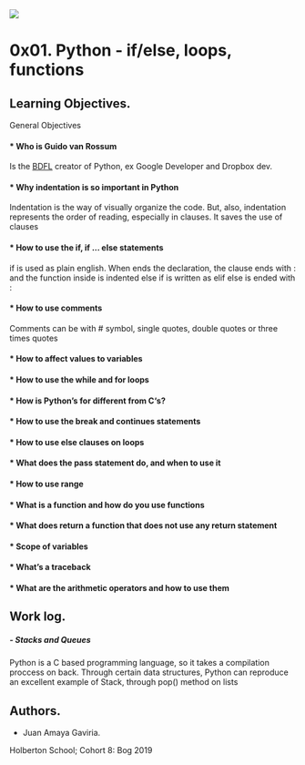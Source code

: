 <img src="https://camo.githubusercontent.com/c5d27ff0111c29e03f64bc98ffd377b21d294db6/68747470733a2f2f7777772e686f6c626572746f6e7363686f6f6c2e636f6d2f686f6c626572746f6e2d6c6f676f2d747769747465722d636172642e706e67">

# 0x01. Python - if/else, loops, functions

## Learning Objectives.
General Objectives

#### * Who is Guido van Rossum
Is the [BDFL](https://en.wikipedia.org/wiki/Benevolent_Dictator_for_Life "What's this title?") creator of Python, ex Google Developer and Dropbox dev.
#### * Why indentation is so important in Python
Indentation is the way of visually organize the code. But, also, indentation represents the order of reading, especially in clauses. It saves the use of clauses
#### * How to use the if, if ... else statements
if is used as plain english. When ends the declaration, the clause ends with : and the function inside is indented
else if is written as elif
else is ended with :
#### * How to use comments
Comments can be with # symbol, single quotes, double quotes or three times quotes
#### * How to affect values to variables

#### * How to use the while and for loops
#### * How is Python’s for different from C‘s?
#### * How to use the break and continues statements
#### * How to use else clauses on loops
#### * What does the pass statement do, and when to use it
#### * How to use range
#### * What is a function and how do you use functions
#### * What does return a function that does not use any return statement
#### * Scope of variables
#### * What’s a traceback
#### * What are the arithmetic operators and how to use them

## Work log.

##### - Stacks and Queues
Python is a C based programming language, so it takes a compilation proccess on back. Through certain data structures, Python can reproduce an excellent example of Stack, through pop() method on lists

## Authors.
* Juan Amaya Gaviria.

Holberton School; Cohort 8: Bog 2019
